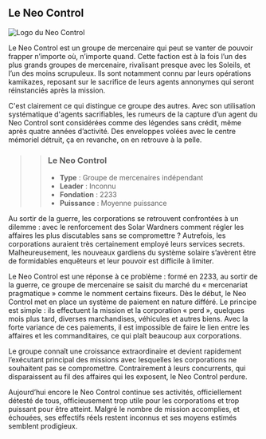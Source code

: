 ## Le Neo Control

![Logo du Neo Control](Neo%20Control.png)

Le Neo Control est un groupe de mercenaire qui peut se vanter de pouvoir frapper n’importe où, n’importe quand. Cette faction est à la fois l’un des plus grands groupes de mercenaire, rivalisant presque avec les Soleils, et l’un des moins scrupuleux. Ils sont notamment connu par leurs opérations kamikazes, reposant sur le sacrifice de leurs agents annonymes qui seront réinstanciés après la mission.

C'est clairement ce qui distingue ce groupe des autres. Avec son utilisation systématique d'agents sacrifiables, les rumeurs de la capture d’un agent du Neo Control sont considérées comme des légendes sans crédit, même après quatre années d’activité. Des enveloppes volées avec le centre mémoriel détruit, ça en revanche, on en retrouve à la pelle.

>> ### Le Neo Control
>>
>> * **Type** : Groupe de mercenaires indépendant
>> * **Leader** : Inconnu
>> * **Fondation** : 2233
>> * **Puissance** : Moyenne puissance

Au sortir de la guerre, les corporations se retrouvent confrontées à un dilemme : avec le renforcement des Solar Wardners comment régler les affaires les plus discutables sans se compromettre ? Autrefois, les corporations auraient très certainement employé leurs services secrets. Malheureusement, les nouveaux gardiens du système solaire s’avèrent être de formidables enquêteurs et leur pouvoir est difficile à limiter.

Le Neo Control est une réponse à ce problème : formé en 2233, au sortir de la guerre, ce groupe de mercenaire se saisit du marché du « mercenariat pragmatique » comme le nomment certains fixeurs. Dès le début, le Neo Control met en place un système de paiement en nature différé. Le principe est simple : ils effectuent la mission et la corporation « perd », quelques mois plus tard, diverses marchandises, véhicules et autres biens. Avec la forte variance de ces paiements, il est impossible de faire le lien entre les affaires et les commanditaires, ce qui plaît beaucoup aux corporations.

Le groupe connaît une croissance extraordinaire et devient rapidement l’exécutant principal des missions avec lesquelles les corporations ne souhaitent pas se compromettre. Contrairement à leurs concurrents, qui disparaissent au fil des affaires qui les exposent, le Neo Control perdure.

Aujourd’hui encore le Neo Control continue ses activités, officiellement détesté de tous, officieusement trop utile pour les corporations et trop puissant pour être atteint. Malgré le nombre de mission accomplies, et échouées, ses effectifs réels restent inconnus et ses moyens estimés semblent prodigieux.
